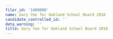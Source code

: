 ```yaml
---
filer_id: '1409088'
name: Gary Yee for Oakland School Board 2018
candidate_controlled_id: ''
data_warning: ''
title: Gary Yee for Oakland School Board 2018
---
```

